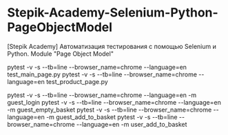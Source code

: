 # Stepik-Academy-Selenium-Python-PageObjectModel
[Stepik Academy] Автоматизация тестирования с помощью Selenium и Python. Module "Page Object Model"

pytest -v -s --tb=line --browser_name=chrome --language=en test_main_page.py
pytest -v -s --tb=line --browser_name=chrome --language=en test_product_page.py

pytest -v -s --tb=line --browser_name=chrome --language=en -m guest_login
pytest -v -s --tb=line --browser_name=chrome --language=en -m guest_empty_basket
pytest -v -s --tb=line --browser_name=chrome --language=en -m guest_add_to_basket
pytest -v -s --tb=line --browser_name=chrome --language=en -m user_add_to_basket
